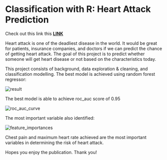 # Classification with R: Heart Attack Prediction

Check out this link this [**LINK**](https://htmlpreview.github.io/?https://github.com/garyrustandi/heart-attack/blob/main/Heart-Attack.html)

Heart attack is one of the deadliest disease in the world. It would be great for patients, insurance companies, and doctors if we can predict the chance of getting heart attack.
The goal of this project is to predict whether someone will get heart disease or not based on the characteristics today.

This project consists of background, data exploration & cleaning, and classification modelling. The best model is achieved using random forest regressor:

![result](https://user-images.githubusercontent.com/107518610/176692768-0d5d7965-0a19-4cfc-93d3-235979273614.png)

The best model is able to achieve roc_auc score of 0.95

![roc_auc_curve](https://user-images.githubusercontent.com/107518610/176693144-f6221a89-4f4c-4fcb-baf2-88ee12e6b508.png)

The most important variable also identified:

![feature_importances](https://user-images.githubusercontent.com/107518610/176693231-40bcdbc0-d0d4-4546-a388-54bdb0fb6fba.png)

Chest pain and maximum heart rate achieved are the most important variables in determining the risk of heart attack.

Hopes you enjoy the publication.
Thank you!
